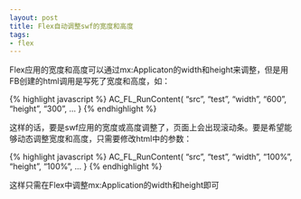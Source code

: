 ```yaml
---
layout: post
title: Flex自动调整swf的宽度和高度
tags:
- flex
---
```

Flex应用的宽度和高度可以通过mx:Applicaton的width和height来调整，但是用FB创建的html调用是写死了宽度和高度，如：

{% highlight javascript %}
AC_FL_RunContent(
  “src”, “test”,
  “width”, “600”,
  “height”, “300”,
  ...
}
{% endhighlight %}

这样的话，要是swf应用的宽度或高度调整了，页面上会出现滚动条。要是希望能够动态调整宽度和高度，只需要修改html中的参数：

{% highlight javascript %}
AC_FL_RunContent(
  “src”, “test”,
  “width”, “100%”,
  “height”, “100%”,
  ...
}
{% endhighlight %}

这样只需在Flex中调整mx:Application的width和height即可

